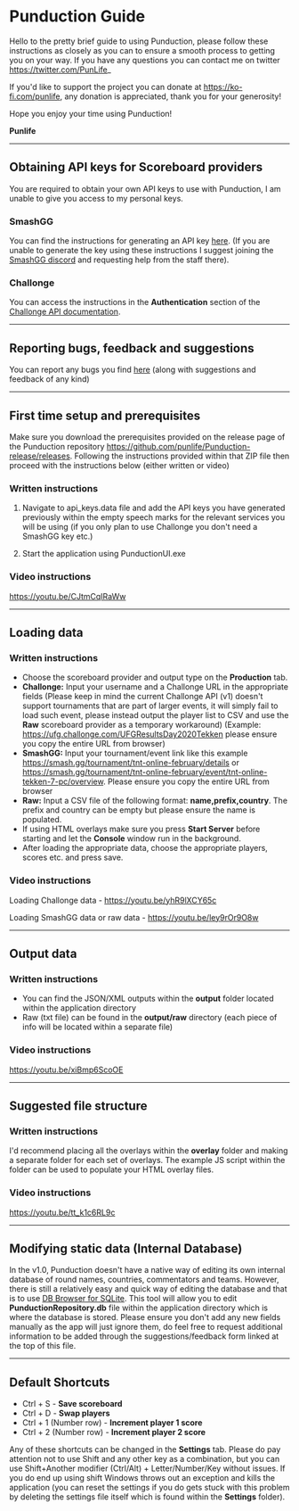 # Punduction Guide #

Hello to the pretty brief guide to using Punduction, please follow these instructions as closely as you can to ensure a smooth process to getting you on your way. If you have any questions you can contact me on twitter https://twitter.com/PunLife_

If you'd like to support the project you can donate at https://ko-fi.com/punlife, any donation is appreciated, thank you for your generosity!

Hope you enjoy your time using Punduction!

**Punlife**

------------------

## Obtaining API keys for Scoreboard providers

You are required to obtain your own API keys to use with Punduction, I am unable to give you access to my personal keys.

### SmashGG

You can find the instructions for generating an API key [here](https://developer.smash.gg/docs/authentication/). (If you are unable to generate the key using these instructions I suggest joining the [SmashGG discord](https://developer.smash.gg/docs/join-discord) and requesting help from the staff there). 

### Challonge

You can access the instructions in the **Authentication** section of the [Challonge API documentation](https://api.challonge.com/v1).

--------------------

## Reporting bugs, feedback and suggestions

You can report any bugs you find [here](https://forms.gle/euMVVvhtDMUY66EY6) (along with suggestions and feedback of any kind)

-------------------------------------------------------

## First time setup and prerequisites

Make sure you download the prerequisites provided on the release page of the Punduction repository https://github.com/punlife/Punduction-release/releases. Following the instructions provided within that ZIP file then proceed with the instructions below (either written or video)

### Written instructions

1. Navigate to api_keys.data file and add the API keys you have generated previously within the empty speech marks for the relevant services you will be using (if you only plan to use Challonge you don't need a SmashGG key etc.)

2. Start the application using PunductionUI.exe

   

### Video instructions

https://youtu.be/CJtmCqIRaWw

-----------------------------

## Loading data

### Written instructions

* Choose the scoreboard provider and output type on the **Production** tab.
* **Challonge:** Input your username and a Challonge URL in the appropriate fields (Please keep in mind the current Challonge API (v1) doesn't support tournaments that are part of larger events, it will simply fail to load such event, please instead output the player list to CSV and use the **Raw** scoreboard provider as a temporary workaround) (Example: https://ufg.challonge.com/UFGResultsDay2020Tekken please ensure you copy the entire URL from browser)
* **SmashGG:** Input your tournament/event link like this example https://smash.gg/tournament/tnt-online-february/details or https://smash.gg/tournament/tnt-online-february/event/tnt-online-tekken-7-pc/overview. Please ensure you copy the entire URL from browser
* **Raw:** Input a CSV file of the following format: **name,prefix,country**. The prefix and country can be empty but please ensure the name is populated.
* If using HTML overlays make sure you press **Start Server** before starting and let the **Console** window run in the background.
* After loading the appropriate data, choose the appropriate players, scores etc. and press save.

### Video instructions

Loading Challonge data - https://youtu.be/yhR9lXCY65c

Loading SmashGG data or raw data - https://youtu.be/ley9rOr9O8w

-----------------------------

## Output data

### Written instructions

* You can find the JSON/XML outputs within the **output** folder located within the application directory
* Raw (txt file) can be found in the **output/raw** directory (each piece of info will be located within a separate file)

### Video instructions

https://youtu.be/xiBmp6ScoOE

-----------------------------

## Suggested file structure

### Written instructions

I'd recommend placing all the overlays within the **overlay** folder and making a separate folder for each set of overlays. The example JS script within the folder can be used to populate your HTML overlay files.

### Video instructions

https://youtu.be/tt_k1c6RL9c

-----------------------------

## Modifying static data (Internal Database)

In the v1.0, Punduction doesn't have a native way of editing its own internal database of round names, countries, commentators and teams. However, there is still a relatively easy and quick way of editing the database and that is to use [DB Browser for SQLite](https://sqlitebrowser.org/). This tool will allow you to edit **PunductionRepository.db** file within the application directory which is where the database is stored. Please ensure you don't add any new fields manually as the app will just ignore them, do feel free to request additional information to be added through the suggestions/feedback form linked at the top of this file.

-----------------------------

## Default Shortcuts

- Ctrl + S  - **Save scoreboard**
- Ctrl + D  - **Swap players**
- Ctrl + 1 (Number row)  - **Increment player 1 score**
- Ctrl + 2 (Number row)  - **Increment player 2 score**

Any of these shortcuts can be changed in the **Settings** tab. Please do pay attention not to use Shift and any other key as a combination, but you can use Shift+Another modifier (Ctrl/Alt) + Letter/Number/Key without issues. If you do end up using shift Windows throws out an exception and kills the application (you can reset the settings if you do gets stuck with this problem by deleting the settings file itself which is found within the **Settings** folder).



